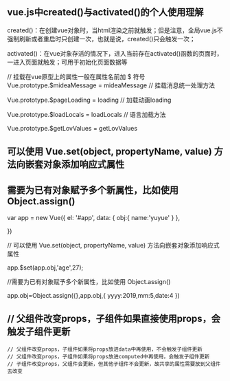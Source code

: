 ## vue.js中created()与activated()的个人使用理解

created()：在创建vue对象时，当html渲染之前就触发；但是注意，全局vue.js不强制刷新或者重启时只创建一次，也就是说，created()只会触发一次；

activated()：在vue对象存活的情况下，进入当前存在activated()函数的页面时，一进入页面就触发；可用于初始化页面数据等

// 挂载在vue原型上的属性一般在属性名前加 $ 符号
Vue.prototype.$mideaMessage = mideaMessage // 挂载消息统一处理方法

Vue.prototype.$pageLoading = loading      // 加载动画loading

Vue.prototype.$loadLocals = loadLocals    // 语言加载方法

Vue.prototype.$getLovValues = getLovValues

## 可以使用 Vue.set(object, propertyName, value) 方法向嵌套对象添加响应式属性
## 需要为已有对象赋予多个新属性，比如使用 Object.assign()
var app = new Vue({
  el: '#app',
  data: {
    obj:{
      name:'yuyue'
    }
  },

})

// 可以使用 Vue.set(object, propertyName, value) 方法向嵌套对象添加响应式属性

app.$set(app.obj,'age',27);

//需要为已有对象赋予多个新属性，比如使用 Object.assign()

app.obj=Object.assign({},app.obj,{
	yyyy:2019,mm:5,date:4
})

## // 父组件改变props，子组件如果直接使用props，会触发子组件更新
    // 父组件改变props，子组件如果将props放进data中再使用，不会触发子组件更新
    // 父组件改变props，子组件如果将props放进computed中再使用，会触发子组件更新
    // 子组件改变props，父组件会更新，但其他子组件不会更新，故共享的属性需要放到父组件去改变
